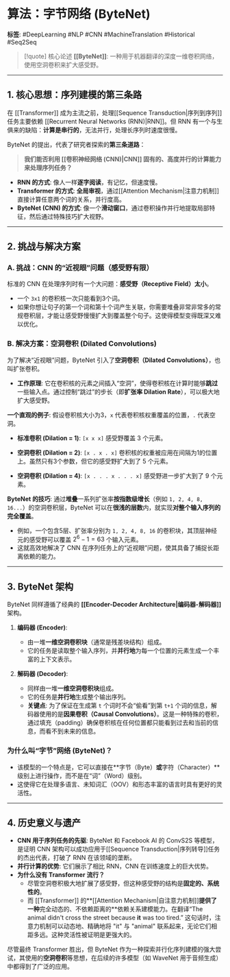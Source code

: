# 算法：字节网络 (ByteNet)

**标签**: #DeepLearning #NLP #CNN #MachineTranslation #Historical #Seq2Seq

> [!quote] 核心论述
> **[[ByteNet]]**: 一种用于机器翻译的深度一维卷积网络，使用空洞卷积来扩大感受野。

---

## 1. 核心思想：序列建模的第三条路

在 [[Transformer]] 成为主流之前，处理[[Sequence Transduction|序列到序列]]任务主要依赖 [[Recurrent Neural Networks (RNN)|RNN]]。但 RNN 有一个与生俱来的缺陷：**计算是串行的**，无法并行，处理长序列时速度很慢。

ByteNet 的提出，代表了研究者探索的**第三条道路**：

> **我们能否利用 [[卷积神经网络 (CNN)|CNN]] 固有的、高度并行的计算能力来处理序列任务？**

- **RNN 的方式**: 像人一样**逐字阅读**，有记忆，但速度慢。
- **Transformer 的方式**: **全局审视**，通过[[Attention Mechanism|注意力机制]]直接计算任意两个词的关系，并行度高。
- **ByteNet (CNN) 的方式**: 像一个**滑动窗口**，通过卷积操作并行地提取局部特征，然后通过特殊技巧扩大视野。

---

## 2. 挑战与解决方案

### A. 挑战：CNN 的“近视眼”问题（感受野有限）

标准的 CNN 在处理序列时有一个大问题：**感受野（Receptive Field）太小**。
- 一个 `3x1` 的卷积核一次只能看到3个词。
- 如果你想让句子的第一个词和第十个词产生关联，你需要堆叠非常非常多的常规卷积层，才能让感受野慢慢扩大到覆盖整个句子。这使得模型变得既深又难以优化。

### B. 解决方案：空洞卷积 (Dilated Convolutions)

为了解决“近视眼”问题，ByteNet 引入了**空洞卷积（Dilated Convolutions）**，也叫扩张卷积。

- **工作原理**: 它在卷积核的元素之间插入“空洞”，使得卷积核在计算时能够**跳过**一些输入点。通过控制“跳过”的步长（即**扩张率 Dilation Rate**），可以极大地扩大感受野。

**一个直观的例子**:
假设卷积核大小为3，`x` 代表卷积核权重覆盖的位置，`.` 代表空洞。
- **标准卷积 (Dilation = 1)**:
  `[x x x]`
  感受野覆盖 3 个元素。

- **空洞卷积 (Dilation = 2)**:
  `[x . x . x]`
  卷积核的权重被应用在间隔为1的位置上。虽然只有3个参数，但它的感受野扩大到了 5 个元素。

- **空洞卷积 (Dilation = 4)**:
  `[x . . . x . . . x]`
  感受野进一步扩大到了 9 个元素。

**ByteNet 的技巧**:
通过**堆叠**一系列扩张率**按指数级增长**（例如 `1, 2, 4, 8, 16...`）的空洞卷积层，ByteNet 可以在**很浅的层数**内，就实现**对整个输入序列的完全覆盖**。
- 例如，一个包含5层、扩张率分别为 `1, 2, 4, 8, 16` 的卷积块，其顶层神经元的感受野可以覆盖 $2^6-1=63$ 个输入元素。
- 这就高效地解决了 CNN 在序列任务上的“近视眼”问题，使其具备了捕捉长距离依赖的能力。

---

## 3. ByteNet 架构

ByteNet 同样遵循了经典的 **[[Encoder-Decoder Architecture|编码器-解码器]]** 架构。

1.  **编码器 (Encoder)**:
    - 由一堆**一维空洞卷积块**（通常是残差块结构）组成。
    - 它的任务是读取整个输入序列，并**并行地**为每一个位置的元素生成一个丰富的上下文表示。

2.  **解码器 (Decoder)**:
    - 同样由一堆**一维空洞卷积块**组成。
    - 它的任务是**并行地**生成整个输出序列。
    - **关键点**: 为了保证在生成第 `t` 个词时不会“偷看”到第 `t+1` 个词的信息，解码器使用的是**因果卷积（Causal Convolutions）**。这是一种特殊的卷积，通过填充（padding）确保卷积核在任何位置都只能看到过去和当前的信息，而看不到未来的信息。

### 为什么叫“字节”网络 (ByteNet)？
- 该模型的一个特点是，它可以直接在**字节（Byte）**或**字符（Character）**级别上进行操作，而不是在“词”（Word）级别。
- 这使得它在处理多语言、未知词汇（OOV）和形态丰富的语言时具有更好的灵活性。

---

## 4. 历史意义与遗产

- **CNN 用于序列任务的先驱**: ByteNet 和 Facebook AI 的 ConvS2S 等模型，是证明 CNN 架构可以成功应用于[[Sequence Transduction|序列转导]]任务的杰出代表，打破了 RNN 在该领域的垄断。
- **并行计算的优势**: 它们展示了相比 RNN，CNN 在训练速度上的巨大优势。
- **为什么没有 Transformer 流行？**
    - 尽管空洞卷积极大地扩展了感受野，但这种感受野的结构是**固定的、系统性的**。
    - 而 [[Transformer]] 的**[[Attention Mechanism|自注意力机制]]**提供了一种**完全动态的、不依赖距离的**依赖关系建模能力。在翻译“The animal didn't cross the street because **it** was too tired.” 这句话时，注意力机制可以动态地、精确地将 "it" 与 "animal" 联系起来，无论它们相距多远。这种灵活性被证明是更强大的。

尽管最终 Transformer 胜出，但 ByteNet 作为一种探索并行化序列建模的强大尝试，其使用的**空洞卷积**等思想，在后续的许多模型（如 WaveNet 用于音频生成）中都得到了广泛的应用。